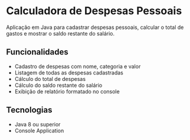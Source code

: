 # Calculadora de Despesas Pessoais

Aplicação em Java para cadastrar despesas pessoais, calcular o total de gastos e mostrar o saldo restante do salário.

## Funcionalidades

- Cadastro de despesas com nome, categoria e valor
- Listagem de todas as despesas cadastradas
- Cálculo do total de despesas
- Cálculo do saldo restante do salário
- Exibição de relatório formatado no console

## Tecnologias

- Java 8 ou superior
- Console Application
